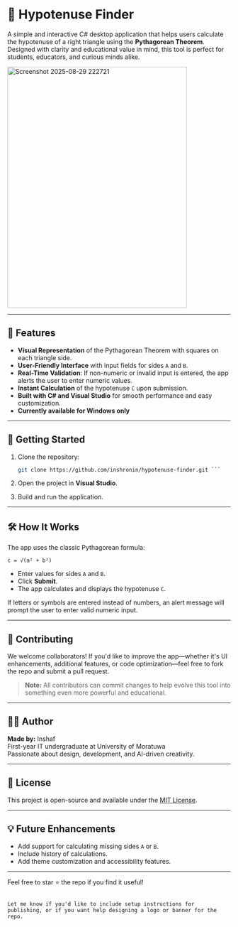 # 🔺 Hypotenuse Finder

A simple and interactive C# desktop application that helps users calculate the hypotenuse of a right triangle using the **Pythagorean Theorem**. Designed with clarity and educational value in mind, this tool is perfect for students, educators, and curious minds alike.

<img width="405" height="543" alt="Screenshot 2025-08-29 222721" src="https://github.com/user-attachments/assets/6049ed65-b5c0-40f4-af10-16e9eddb262e" />

---

## 📐 Features

- **Visual Representation** of the Pythagorean Theorem with squares on each triangle side.
- **User-Friendly Interface** with input fields for sides `A` and `B`.
- **Real-Time Validation**: If non-numeric or invalid input is entered, the app alerts the user to enter numeric values.
- **Instant Calculation** of the hypotenuse `C` upon submission.
- **Built with C# and Visual Studio** for smooth performance and easy customization.
- **Currently available for Windows only**

---

## 🚀 Getting Started

1. Clone the repository:
   ```bash
   git clone https://github.com/inshronin/hypotenuse-finder.git ```

2.  Open the project in **Visual Studio**.
    
3.  Build and run the application.
    
----------

## 🛠️ How It Works

The app uses the classic Pythagorean formula:

``c = √(a² + b²)``

-   Enter values for sides `A` and `B`.
-   Click **Submit**.
-   The app calculates and displays the hypotenuse `C`.

If letters or symbols are entered instead of numbers, an alert message will prompt the user to enter valid numeric input.

----------

## 🤝 Contributing

We welcome collaborators! If you'd like to improve the app—whether it's UI enhancements, additional features, or code optimization—feel free to fork the repo and submit a pull request.

> **Note:** All contributors can commit changes to help evolve this tool into something even more powerful and educational.

----------

## 👨‍💻 Author

**Made by:** Inshaf  
First-year IT undergraduate at University of Moratuwa  
Passionate about design, development, and AI-driven creativity.

----------

## 📄 License

This project is open-source and available under the [MIT License](https://copilot.microsoft.com/chats/LICENSE).

----------

## 💡 Future Enhancements

-   Add support for calculating missing sides `A` or `B`.
-   Include history of calculations.
-   Add theme customization and accessibility features.

----------

Feel free to star ⭐ the repo if you find it useful!

```

Let me know if you'd like to include setup instructions for publishing, or if you want help designing a logo or banner for the repo.
```
